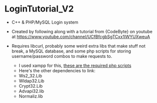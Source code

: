 # LoginTutorial_V2
* C++ & PHP/MySQL Login system
 
* Created by following along with a tutorial from {CodeByte} on youtube at https://www.youtube.com/channel/UCfBfcgbSgTCxx1IWYUXweuA

* Requires libcurl, probably some weird extra libs that make stuff not break, a MySQL database, and some php scripts for storing username/password combos to make requests to.
  * I used xampp for this, [these are the required php scripts](https://github.com/spierceVR/LoginTutorial_V2/tree/master/php_backend/htdocs/files)
  * Here's the other dependencies to link:
   * Ws2_32.Lib
   * Wldap32.Lib
   * Crypt32.Lib
   * Advapi32.lib
   * Normaliz.lib
